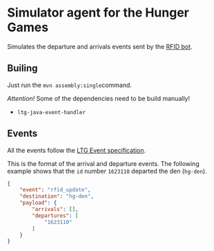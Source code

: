 # Simulator agent for the Hunger Games

Simulates the departure and arrivals events sent by the [RFID bot](https://github.com/ltg-uic/ltg-rfid-monitoring-bot).

## Builing
Just run the `mvn assembly:single`command. 

*Attention!* Some of the dependencies need to be build manually! 

* `ltg-java-event-handler`

## Events
All the events follow the [LTG Event specification](https://github.com/ltg-uic/hunger-games/wiki#ltg-event-specification).

This is the format of the arrival and departure events. The following example shows that the `id` number `1623110` departed the den (`hg-den`).
```json
{
    "event": "rfid_update",
    "destination": "hg-den",
    "payload": {
        "arrivals": [],
        "departures": [
            "1623110"
        ]
    }
}
```
